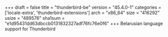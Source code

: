 +++
draft = false
title = "thunderbird-be"
version = "45.4.0-1"
categories = ['locale-extra', 'thunderbird-extensions']
arch = "x86_64"
size = "416292"
usize = "489576"
sha1sum = "e1d95431dd63dbccb0131832327adf76fc76e0f6"
+++
Belarusian language support for Thunderbird